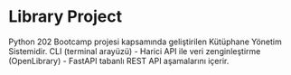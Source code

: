 # Library Project
Python 202 Bootcamp projesi kapsamında geliştirilen Kütüphane Yönetim Sistemidir.
CLI (terminal arayüzü) - Harici API ile veri zenginleştirme (OpenLibrary) - FastAPI tabanlı REST API aşamalarını içerir.
